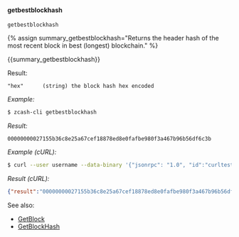#### getbestblockhash
```
getbestblockhash
```

{% assign summary_getbestblockhash="Returns the header hash of the most recent block in best (longest) blockchain." %}

{{summary_getbestblockhash}}

Result:
```
"hex"      (string) the block hash hex encoded
```

*Example:* 
```bash
$ zcash-cli getbestblockhash 
```

*Result:*
```
00000000027155b36c8e25a67cef18878ed8e0fafbe980f3a467b96b56df6c3b
```

*Example (cURL):*
```bash
$ curl --user username --data-binary '{"jsonrpc": "1.0", "id":"curltest", "method": "getbestblockhash", "params": [] }' -H 'content-type: text/plain;' http://127.0.0.1:8232/
```

*Result (cURL):*
```json
{"result":"00000000027155b36c8e25a67cef18878ed8e0fafbe980f3a467b96b56df6c3b","error":null,"id":"curltest"}
```

See also:

* [GetBlock](#getblock)
* [GetBlockHash](#getblockhash)

